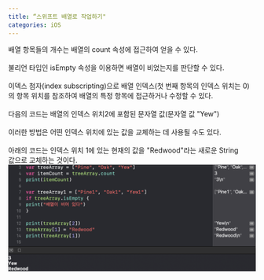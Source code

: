 ```yaml
---
title: “스위프트 배열로 작업하기"
categories: iOS
---
```

배열 항목들의 개수는 배열의 count 속성에 접근하여 얻을 수 있다.
<br>
<br>
불리언 타입인 isEmpty 속성을 이용하면 배열이 비었는지를 판단할 수 있다.
<br>
<br>
이덱스 첨자(index subscripting)으로 배열 인덱스(첫 번째 항목의 인덱스 위치는 0)<br>
의 항목 위치를 참조하여 배열의 특정 항목에 접근하거나 수정할 수 있다.
<br>
<br>
다음의 코드는 배열의 인덱스 위치2에 포함된 문자열 값(문자열 값 "Yew")
<br>
<br>
이러한 방법은 어떤 인덱스 위치에 있는 값을 교체하는 데 사용될 수도 있다.
<br>
<br>
아래의 코드는 인덱스 위치 1에 있는 현재의 값을 "Redwood"라는 새로운 String<br>
값으로 교체하는 것이다.
![Array3](/img/Array3.png)
